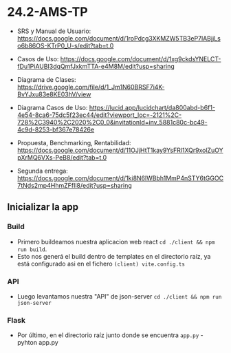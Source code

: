 # 24.2-AMS-TP
 
- SRS y Manual de Usuario: https://docs.google.com/document/d/1roPdcg3XKMZW5TB3eP7lABjjLso6b86OS-KTrP0_U-s/edit?tab=t.0

- Casos de Uso: https://docs.google.com/document/d/1xg9ckdsYNELCT-fDu1PiAUBI3dqQmfJxkmTTA-e4M8M/edit?usp=sharing

- Diagrama de Clases: https://drive.google.com/file/d/1_Jm1N60BRSF7i4K-BvYJxu83e8KE03hV/view

- Diagrama Casos de Uso: https://lucid.app/lucidchart/da800abd-b6f1-4e54-8ca6-75dc5f23ec44/edit?viewport_loc=-2121%2C-728%2C3940%2C2020%2C0_0&invitationId=inv_5881c80c-bc49-4c9d-8253-bf367e78426e

- Propuesta, Benchmarking, Rentabilidad: https://docs.google.com/document/d/11OJjHtT1kay9YsFRl1XQr9xolZuOYpXrMQ6VXs-PeB8/edit?tab=t.0

- Segunda entrega: https://docs.google.com/document/d/1ki8N6lWBbh1MmP4nSTY6tGGOC7tNds2mp4HhmZFfIl8/edit?usp=sharing



## Inicializar la app

### Build
- Primero buildeamos nuestra aplicacion web react `cd ./client && npm run build`. 
- Esto nos generá el build dentro de templates en el directorio raíz, ya está configurado asi en el fichero `(client) vite.config.ts`

### API
- Luego levantamos nuestra "API" de json-server `cd ./client && npm run json-server`

### Flask
- Por último, en el directorio raíz junto donde se encuentra `app.py` - pyhton app.py
